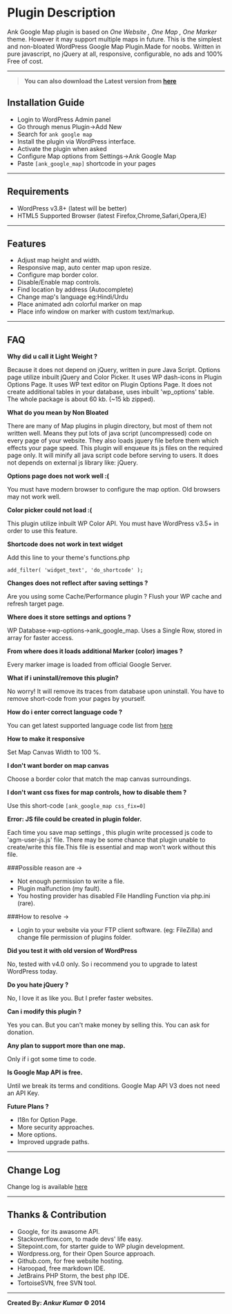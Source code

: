
# Plugin Description
Ank Google Map plugin is based on *One Website , One Map , One Marker* theme.
However it may support multiple maps in future.
This is the simplest and non-bloated WordPress Google Map Plugin.Made for noobs.
Written in pure javascript, no jQuery at all, responsive, configurable, no ads and 100% Free of cost.

- - -



>**You can also download the Latest version from [here](https://wordpress.org/plugins/ank-google-map)**



## Installation Guide
- Login to WordPress Admin panel
- Go through menus Plugin->Add New
- Search for `ank google map`
- Install the plugin via WordPress interface.
- Activate the plugin when asked
- Configure Map options from Settings->Ank Google Map
- Paste `[ank_google_map]` shortcode in your pages

- - -
## Requirements
- WordPress v3.8+ (latest will be better)
- HTML5 Supported Browser (latest Firefox,Chrome,Safari,Opera,IE)

- - -



## Features
- Adjust map height and width.
- Responsive map, auto center map upon resize.
- Configure map border color.
- Disable/Enable map controls.
- Find location by address (Autocomplete)
- Change map's language eg:Hindi/Urdu
- Place animated adn colorful marker on map
- Place info window on marker with custom text/markup.

- - -


## FAQ

**Why did u call it Light Weight ?**

Because it does not depend on jQuery, written in pure Java Script.
Options page utilize inbuilt jQuery and Color Picker.
It uses WP dash-icons in Plugin Options Page.
It uses WP text editor on Plugin Options Page.
It does not create additional tables in your database, uses inbuilt 'wp_options' table.
The whole package is about 60 kb. (~15 kb zipped).

**What do you mean by Non Bloated**

There are many of Map plugins in plugin directory, but most of them not written well.
Means they put lots of java script (uncompressed) code on every page of your website.
They also loads jquery file before them which effects your page speed.
This plugin will enqueue its js files on the required page only.
It will minify all java script code before serving to users.
It does not depends on external js library like: jQuery.


**Options page does not work well :(**

You must have modern browser to configure the map option.
Old browsers may not work well.

**Color picker could not load :(**

This plugin utilize inbuilt WP Color API.
You must have WordPress v3.5+ in order to use this feature.

**Shortcode does not work in text widget**

Add this line to your theme's functions.php

`add_filter( 'widget_text', 'do_shortcode' );`

**Changes does not reflect after saving settings ?**

Are you using some Cache/Performance plugin ? 
Flush your WP cache and refresh target page.

**Where does it store settings and options ?**

WP Database->wp-options->ank_google_map.
Uses a Single Row, stored in array for faster access.

**From where does it loads additional Marker (color) images ?**

Every marker image is loaded from official Google Server.

**What if i uninstall/remove this plugin?**

No worry! It will remove its traces from database upon uninstall.
You have to remove short-code from your pages by yourself.

**How do i enter correct language code ?**

You can get latest supported language code list from [here](https://spreadsheets.google.com/pub?key=p9pdwsai2hDMsLkXsoM05KQ&gid=1)



**How to make it responsive**

Set Map Canvas Width to 100 %.

**I don't want border on map canvas**

Choose a border color that match the map canvas surroundings.

**I don't want css fixes for map controls, how to disable them ?**

Use this short-code `[ank_google_map css_fix=0]`


**Error: JS file could be created in plugin folder.**

Each time you save map settings , this plugin write processed js code to 'agm-user-js.js' file.
There may be some chance that plugin unable to create/write this file.This file is essential and map won't work without this file.

###Possible reason are ->

* Not enough permission to write a file.
* Plugin malfunction (my fault).
* You hosting provider has disabled File Handling Function via php.ini (rare).
 
###How to resolve ->

* Login to your website via your FTP client software. (eg: FileZilla)
  and change file permission of plugins folder.

**Did you test it with old version of WordPress**

No, tested with v4.0 only. So i recommend you to upgrade to latest WordPress today.

**Do you hate jQuery ?**

No, I love it as like you. But I prefer faster websites.

**Can i modify this plugin ?**

Yes you can. But you can't make money by selling this. You can ask for donation.

**Any plan to support more than one map.**

Only if i got some time to code.

**Is Google Map API is free.**

Until we break its terms and conditions.
Google Map API V3 does not need an API Key.

**Future Plans ?**

* I18n for Option Page.
* More security approaches.
* More options.
* Improved upgrade paths.

- - -
## Change Log
Change log is available [here](https://wordpress.org/plugins/ank-google-map/changelog/)

- - -

## Thanks & Contribution
- Google, for its awasome API.
- Stackoverflow.com, to made devs' life easy.
- Sitepoint.com, for starter guide to WP plugin development.
- Wordpress.org, for their Open Source approach.
- Github.com, for free website hosting.
- Haroopad, free markdown IDE.
- JetBrains PHP Storm, the best php IDE.
- TortoiseSVN, free SVN tool.

-----


**Created By: *Ankur Kumar* &copy; 2014**
